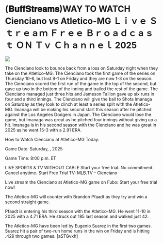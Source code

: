 # (𝐁𝐮𝐟𝐟𝐒𝐭𝐫𝐞𝐚𝐦𝐬)WAY TO WATCH Cienciano vs Atletico-MG Ｌｉｖｅ Ｓｔｒｅａｍ Ｆｒｅｅ Ｂｒｏａｄｃａｓｔ ＯＮ Ｔｖ Ｃｈａｎｎｅｌ  2025  
  
  
[![](https://i.imgur.com/qSNzIqt.png)](https://movie.rssnews.media/UrnTXwDDz.php)  
  
The Cienciano look to bounce back from a loss on Saturday night when they take on the Atletico-MG. The Cienciano took the first game of the series on Thursday 10-6, but lost 8-1 on Friday and they are now 1-3 on the season. The Cienciano scored the first run of the game in the top of the second, but gave up two in the bottom of the inning and trailed the rest of the game. The Cienciano managed just three hits and Jameson Taillon gave up six runs in four and a third innings. The Cienciano will give the ball to Shota Imanaga on Saturday as they look to clinch at least a series split with the Atletico-MG. Imanaga will be making his second start this season after he pitched against the Los Angeles Dodgers in Japan. The Cienciano would lose the game, but Imanaga was great as he pitched four innings without giving up a hit. Imanaga is in his second season with the Cienciano and he was great in 2025 as he went 15-3 with a 2.91 ERA.

How to Watch Cienciano at Atletico-MG Today:

Game Date: Saturday, , 2025

Game Time: 8:00 p.m. ET

LIVE SPORTS & TV WITHOUT CABLE
Start your free trial. No commitment. Cancel anytime.
Start Free Trial
TV: MLB.TV – Cienciano

Live stream the Cienciano at Atletico-MG game on Fubo: Start your free trial now!

The Atletico-MG will counter with Brandon Pfaadt as they try and win a second straight game.

Pfaadt is entering his third season with the Atletico-MG. He went 11-10 in 2025 with a 4.71 ERA. He struck out 185 last season and walked just 42.

The Atletico-MG have been led by Eugenio Suarez in the first two games. Suarez hit a pair of two-run home runs in the win on Friday and is hitting .429 through two games. [aSTGvkh]